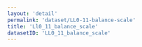 ```yaml
---
layout: 'detail'
permalink: 'dataset/LL0-11-balance-scale'
title: 'Ll0_11_balance_scale'
datasetID: 'LL0_11_balance_scale'
---
```


